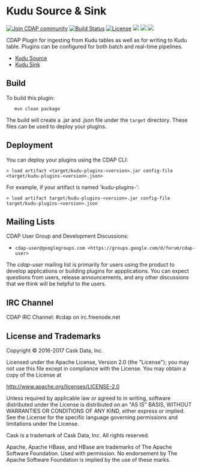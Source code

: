 Kudu Source & Sink
===================

<a href="https://cdap-users.herokuapp.com/"><img alt="Join CDAP community" src="https://cdap-users.herokuapp.com/badge.svg?t=kudu"/></a> [![Build Status](https://travis-ci.org/hydrator/kudu-sink.svg?branch=develop)](https://travis-ci.org/hydrator/kudu-sink) [![License](https://img.shields.io/badge/License-Apache%202.0-blue.svg)](https://opensource.org/licenses/Apache-2.0) <img src="https://cdap-users.herokuapp.com/assets/cdap-realtime-sink.svg"/> <img src="https://cdap-users.herokuapp.com/assets/cdap-batch-sink.svg"/>  <img src="https://cdap-users.herokuapp.com/assets/cm-available.svg"/>

CDAP Plugin for ingesting from Kudu tables as well as for writing to Kudu table. Plugins can be configured for both batch and real-time pipelines.

* [Kudu Source](docs/KUDU-SOURCE.md)
* [Kudu Sink](docs/KUDU-SINK.md)

Build
-----
To build this plugin:

```
   mvn clean package
```    

The build will create a .jar and .json file under the ``target`` directory.
These files can be used to deploy your plugins.

Deployment
----------
You can deploy your plugins using the CDAP CLI:

    > load artifact <target/kudu-plugins-<version>.jar config-file <target/kudu-plugins-<version>.json>

For example, if your artifact is named 'kudu-plugins-<version>':

    > load artifact target/kudu-plugins-<version>.jar config-file target/kudu-plugins-<version>.json
    
## Mailing Lists

CDAP User Group and Development Discussions:

* `cdap-user@googlegroups.com <https://groups.google.com/d/forum/cdap-user>`

The *cdap-user* mailing list is primarily for users using the product to develop
applications or building plugins for appplications. You can expect questions from 
users, release announcements, and any other discussions that we think will be helpful 
to the users.

## IRC Channel

CDAP IRC Channel: #cdap on irc.freenode.net


## License and Trademarks

Copyright © 2016-2017 Cask Data, Inc.

Licensed under the Apache License, Version 2.0 (the "License"); you may not use this file except
in compliance with the License. You may obtain a copy of the License at

http://www.apache.org/licenses/LICENSE-2.0

Unless required by applicable law or agreed to in writing, software distributed under the 
License is distributed on an "AS IS" BASIS, WITHOUT WARRANTIES OR CONDITIONS OF ANY KIND, 
either express or implied. See the License for the specific language governing permissions 
and limitations under the License.

Cask is a trademark of Cask Data, Inc. All rights reserved.

Apache, Apache HBase, and HBase are trademarks of The Apache Software Foundation. Used with
permission. No endorsement by The Apache Software Foundation is implied by the use of these marks.    
